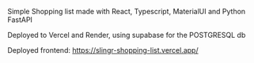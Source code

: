 Simple Shopping list made with React, Typescript, MaterialUI and Python FastAPI

Deployed to Vercel and Render, using supabase for the POSTGRESQL db

Deployed frontend: https://slingr-shopping-list.vercel.app/
